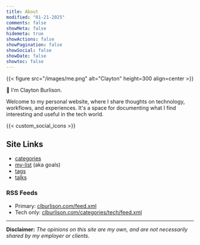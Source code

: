 ```yaml
---
title: About
modified: "01-21-2025"
comments: false
showMeta: false
hidemeta: true
showActions: false
showPagination: false
showSocial: false
showDate: false
showtoc: false
---
```


{{< figure src="/images/me.png" alt="Clayton" height=300 align=center >}}

👋 I'm Clayton Burlison.

Welcome to my personal website, where I share thoughts on technology, workflows, and experiences. It's a space for documenting what I find interesting and useful in the tech world.

{{< custom_social_icons >}}

## Site Links

- [categories](/categories)
- [my-list](/about/my-list/) (aka goals)
- [tags](/tags)
- [talks](/talks)

### RSS Feeds

- Primary: [clburlison.com/feed.xml](/feed.xml)
- Tech only: [clburlison.com/categories/tech/feed.xml](/categories/tech/feed.xml)

---

**Disclaimer:** _The opinions on this site are my own, and are not
necessarily shared by my employer or clients._
